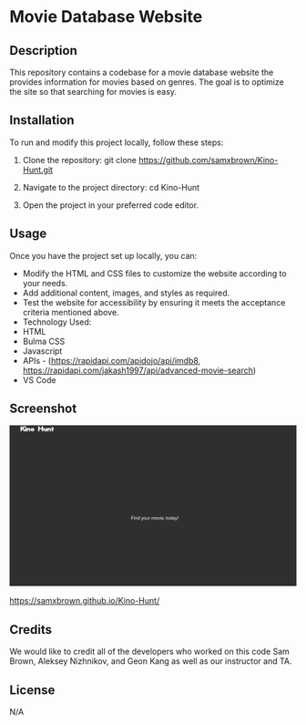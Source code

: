 # Movie Database Website

## Description

This repository contains a codebase for a movie database website the provides information for movies based on genres. The goal is to optimize the site so that searching for movies is easy.

## Installation

To run and modify this project locally, follow these steps:

1. Clone the repository:
git clone https://github.com/samxbrown/Kino-Hunt.git

2. Navigate to the project directory:
cd Kino-Hunt

3. Open the project in your preferred code editor.

## Usage

Once you have the project set up locally, you can:

* Modify the HTML and CSS files to customize the website according to your needs.
* Add additional content, images, and styles as required.
* Test the website for accessibility by ensuring it meets the acceptance criteria mentioned above.
* Technology Used:
 * HTML
 * Bulma CSS
 * Javascript
 * APIs - (https://rapidapi.com/apidojo/api/imdb8, https://rapidapi.com/jakash1997/api/advanced-movie-search)
 * VS Code

## Screenshot

![Alt text](<Screenshot 2023-07-24 at 8.10.31 PM.png>)

https://samxbrown.github.io/Kino-Hunt/

## Credits

We would like to credit all of the developers who worked on this code Sam Brown, Aleksey Nizhnikov, and Geon Kang as well as our instructor and TA.

## License

N/A